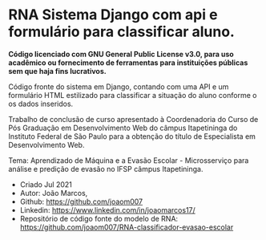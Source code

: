 # RNA Sistema Django com api e formulário para classificar aluno.

**Código licenciado com GNU General Public License v3.0, para uso acadêmico ou fornecimento de ferramentas para instituições públicas sem que haja fins lucrativos.**

Código fronte do sistema em Django, contando com uma API e um formulário HTML estilizado para classificar a situação do aluno conforme o os dados inseridos.

Trabalho de conclusão de curso apresentado à Coordenadoria do Curso de Pós
Graduação em Desenvolvimento Web do câmpus Itapetininga do Instituto Federal 
de São Paulo para a obtenção do título de Especialista em Desenvolvimento Web.

Tema: Aprendizado de Máquina e a Evasão Escolar - Microsserviço para análise 
e predição de evasão no IFSP câmpus Itapetininga.

* Criado Jul 2021
* Autor: João Marcos, 
* Github: https://github.com/joaom007
* Linkedin: https://www.linkedin.com/in/joaomarcos17/
* Repositório de código fonte do modelo de RNA: https://github.com/joaom007/RNA-classificador-evasao-escolar
